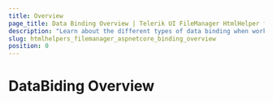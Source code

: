 ```yaml
---
title: Overview
page_title: Data Binding Overview | Telerik UI FileManager HtmlHelper for ASP.NET Core
description: "Learn about the different types of data binding when working with the Telerik UI FileManager HtmlHelper for ASP.NET Core."
slug: htmlhelpers_filemanager_aspnetcore_binding_overview
position: 0
---
```


# DataBiding Overview
